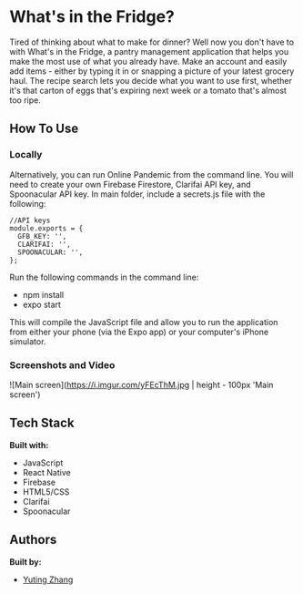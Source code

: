 # What's in the Fridge?

Tired of thinking about what to make for dinner? Well now you don't have to with What's in the Fridge, a pantry management application that helps you make the most use of what you already have. Make an account and easily add items - either by typing it in or snapping a picture of your latest grocery haul. The recipe search lets you decide what you want to use first, whether it's that carton of eggs that's expiring next week or a tomato that's almost too ripe.

## How To Use

### Locally

Alternatively, you can run Online Pandemic from the command line. You will need to create your own Firebase Firestore, Clarifai API key, and Spoonacular API key. In main folder, include a secrets.js file with the following:

```
//API keys
module.exports = {
  GFB_KEY: '',
  CLARIFAI: '',
  SPOONACULAR: '',
};

```

Run the following commands in the command line:

- npm install
- expo start

This will compile the JavaScript file and allow you to run the application from either your phone (via the Expo app) or your computer's iPhone simulator.

### Screenshots and Video

![Main screen](https://i.imgur.com/yFEcThM.jpg | height - 100px 'Main screen')

## Tech Stack

**Built with:**

- JavaScript
- React Native
- Firebase
- HTML5/CSS
- Clarifai
- Spoonacular

## Authors

**Built by:**

- [Yuting Zhang](https://github.com/yzhang729)
